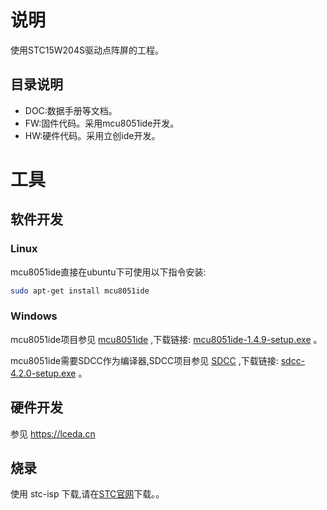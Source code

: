 # 说明

使用STC15W204S驱动点阵屏的工程。

## 目录说明

- DOC:数据手册等文档。
- FW:固件代码。采用mcu8051ide开发。
- HW:硬件代码。采用立创ide开发。

# 工具

## 软件开发

### Linux

mcu8051ide直接在ubuntu下可使用以下指令安装:

```bash
sudo apt-get install mcu8051ide
```

### Windows 

mcu8051ide项目参见 [mcu8051ide](https://sourceforge.net/projects/mcu8051ide) ,下载链接: [mcu8051ide-1.4.9-setup.exe](https://sourceforge.net/projects/mcu8051ide/files/mcu8051ide/1.4.9/mcu8051ide-1.4.9-setup.exe) 。

mcu8051ide需要SDCC作为编译器,SDCC项目参见 [SDCC](https://sourceforge.net/projects/sdcc/) ,下载链接: [sdcc-4.2.0-setup.exe](https://sourceforge.net/projects/sdcc/files/sdcc-win32/4.2.0/sdcc-4.2.0-setup.exe) 。

## 硬件开发

参见 https://lceda.cn

## 烧录

使用 stc-isp 下载,请在[STC官网]( http://www.stcmcu.com/)下载。。